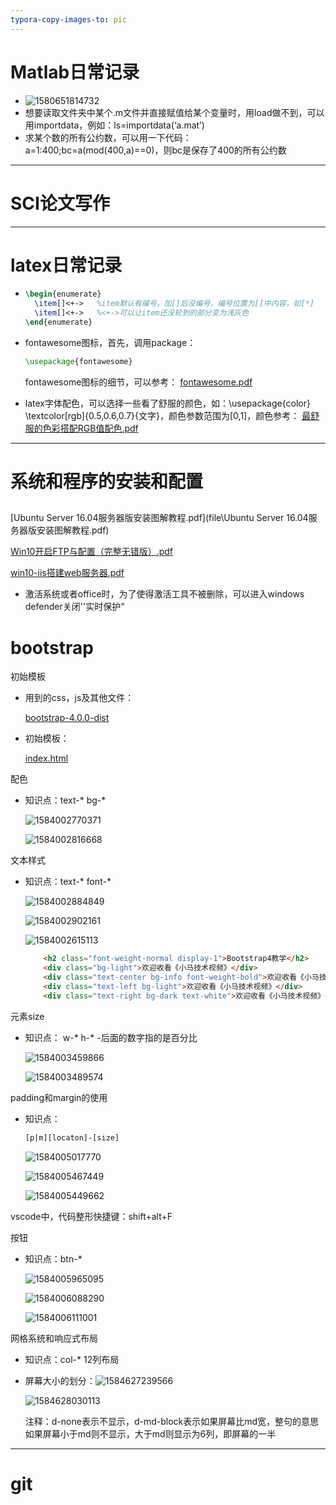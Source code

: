 ```yaml
---
typora-copy-images-to: pic
---
```


# Matlab日常记录

- ![1580651814732](pic/1580651814732.png)
- 想要读取文件夹中某个.m文件并直接赋值给某个变量时，用load做不到，可以用importdata，例如：ls=importdata(‘a.mat’)
- 求某个数的所有公约数，可以用一下代码：a=1:400;bc=a(mod(400,a)==0)，则bc是保存了400的所有公约数



---

# SCI论文写作

















---

# latex日常记录

- ```latex
  \begin{enumerate}
  	\item[]<+->   %item默认有编号，加[]后没编号，编号位置为[]中内容，如[*]
  	\item[]<+->   %<+->可以让item还没轮到的部分变为浅灰色
  \end{enumerate}
  ```

- fontawesome图标，首先，调用package：

  ```latex
  \usepackage{fontawesome}
  ```

  fontawesome图标的细节，可以参考： [fontawesome.pdf](file\fontawesome.pdf) 

- latex字体配色，可以选择一些看了舒服的颜色，如：\usepackage{color} \textcolor[rgb]{0.5,0.6,0.7}{文字}，颜色参数范围为[0,1]，颜色参考： [最舒服的色彩搭配RGB值配色.pdf](file\最舒服的色彩搭配RGB值配色.pdf) 











---

# 系统和程序的安装和配置

## 

 [Ubuntu Server 16.04服务器版安装图解教程.pdf](file\Ubuntu Server 16.04服务器版安装图解教程.pdf) 

 [Win10开启FTP与配置（完整无错版）.pdf](file\Win10开启FTP与配置（完整无错版）.pdf) 

 [win10-iis搭建web服务器.pdf](file\win10-iis搭建web服务器.pdf) 

- 激活系统或者office时，为了使得激活工具不被删除，可以进入windows defender关闭''实时保护“
















































# bootstrap

初始模板

- 用到的css，js及其他文件：

  [bootstrap-4.0.0-dist](file/learn-bootstrap/bootstrap-4.0.0-dist)

- 初始模板：

   [index.html](file\learn-bootstrap\index.html) 

配色

- 知识点：text-*  bg-*

  ![1584002770371](pic/1584002770371.png)

  ![1584002816668](pic/1584002816668.png)

文本样式

- 知识点：text-*  font-*

  ![1584002884849](pic/1584002884849.png)
  
  ![1584002902161](pic/1584002902161.png)
  
  ![1584002615113](pic/1584002615113.png)
  ```html
      <h2 class="font-weight-normal display-1">Bootstrap4教学</h2>
      <div class="bg-light">欢迎收看《小马技术视频》</div>
      <div class="text-center bg-info font-weight-bold">欢迎收看《小马技术视频》</div>
      <div class="text-left bg-light">欢迎收看《小马技术视频》</div>
      <div class="text-right bg-dark text-white">欢迎收看《小马技术视频》</div>
  ```

元素size

- 知识点： w-*  h-*      -后面的数字指的是百分比

  ![1584003459866](pic/1584003459866.png)

  ![1584003489574](pic/1584003489574.png)

padding和margin的使用

- 知识点：

  ```html
  [p|m][locaton]-[size]
  ```

  ![1584005017770](pic/1584005017770.png)

  ![1584005467449](pic/1584005467449.png)

  ![1584005449662](pic/1584005449662.png)

vscode中，代码整形快捷键：shift+alt+F

按钮

- 知识点：btn-* 

  ![1584005965095](pic/1584005965095.png)

  ![1584006088290](pic/1584006088290.png)

  ![1584006111001](pic/1584006111001.png)

网格系统和响应式布局

- 知识点：col-*    12列布局

- 屏幕大小的划分：![1584627239566](pic/1584627239566.png)

  ![1584628030113](pic/1584628030113.png)

  注释：d-none表示不显示，d-md-block表示如果屏幕比md宽，整句的意思如果屏幕小于md则不显示，大于md则显示为6列，即屏幕的一半









---

# git



















